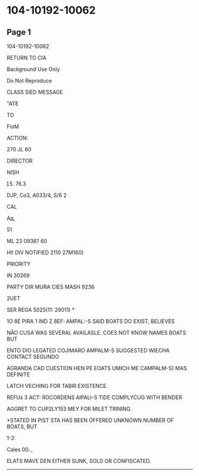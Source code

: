 # 104-10192-10062

## Page 1

104-10192-10062

RETURN TO CIA

Background Use Only

Do Not Reproduce

CLASS SIED MESSAGE

"ATE

TO

FioM

ACTION:

270 JL 60

DIRECTOR

NISH

15. 76.3

DJP, Co3, A033/4, S/6 2

CAL

Ад,

51

ML 23 0938? 60

HI! DIV NOTIFIED 2110 27M160)

PRIORITY

IN 30269

PARTY DIR MURA CIES MASH 9236

2UET

SER REGA 5025(11: 29011) *

1O 8E PIRA 1 IND Z 8EF: AMPAL:-S SAID BOATS DO EXIST, BELIEVES

NÃO CUSA WAS SEVERAL AVAILASLE. COES NOT KNOW NAMES BOATS BUT

ENTO DIO LEGATED COJIMARO AMPALM-S SUGGESTED WIECHA CONTACT SEGUNDO

AGRANDA CAD CUESTION HEN PE EOATS UMICH ME CAMPALM-S) MAS DEFINITE

LATCH VECHING FOR TABIR EXISTENCE.

REFUs 3 ACT: ROCORDENS AlPALI-S TiDE COMPLYCUG WITH BENDER

AGGRET TO CUP2LY153 MEY FOR MILET TRINING.

*STATED IN PIST STA HAS BEEN OFFERED UNKNOWN NUMBER OF BOATS, BUT

1-2:

Cales 00..,

ELATS MAVE DEN EITHER SUNK, SOLD OR CONFISCATED.

---

